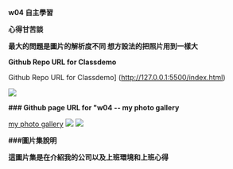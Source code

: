 **w04 自主學習**

**心得甘苦談**

**最大的問題是圖片的解析度不同 想方設法的把照片用到一樣大**

**Github Repo URL for Classdemo**

Github Repo URL for Classdemo] (http://127.0.0.1:5500/index.html) 

![](https://i.imgur.com/NdyFG9I.png) 

**### Github page URL for "w04 -- my photo gallery** 

[my photo gallery](http://127.0.0.1:5500/active/image/imageGallery.html) 
![](https://i.imgur.com/AUFXwC5.jpg)
![](https://i.imgur.com/GsGmTgV.jpg) 

**###圖片集說明** 

**這圖片集是在介紹我的公司以及上班環境和上班心得**

